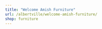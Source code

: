 ```yaml
---
title: "Welcome Amish Furniture"
url: /albertville/welcome-amish-furniture/
shop: furniture
---
```

